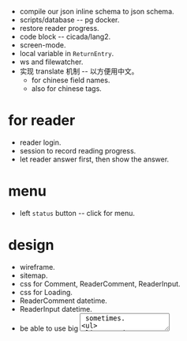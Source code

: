 - compile our json inline schema to json schema.
- scripts/database -- pg docker.
- restore reader progress.
- code block -- cicada/lang2.
- screen-mode.
- local variable in `ReturnEntry`.
- ws and filewatcher.
- 实现 translate 机制 -- 以方便用中文。
  - for chinese field names.
  - also for chinese tags.
# for reader
- reader login.
- session to record reading progress.
- let reader answer first, then show the answer.
# menu
- left `status` button -- click for menu.
# design
- wireframe.
- sitemap.
- css for Comment, ReaderComment, ReaderInput.
- css for Loading.
- ReaderComment datetime.
- ReaderInput datetime.
- be able to use big <textarea> sometimes.
  - we need a **simple** solution.
- report on im products.
# test
- use cypress to test control flow.
# content
- finish chapter 1
# 教学法调查报告。
- 考虑 little book 与所实现的语言之间的关系，
  little book 好像在于给每部分实现代码写测试用例。
  - 并且用到了某个解释范式。
# dialog & im-app ux
- make the dialog looks like im apps.
# canvas
- 涂抹果酱的地方给一个 canvas 画板。
# dialog gen
- 可以生成解释程序运行的对话（程序，参数 -- 对话）。
# export
- right `export` button.
- export new commented books.
- 提供机制使得 reader 可以在学习过程中主动记笔记，
  我们可以收集这些笔记，用认知心理学的方法，来研究 reader 的认知过程。
- reader 可以选择分享自己的笔记给后来学习的人。
  让后来学习的人在学习的过程中看到自己的笔记。
  - 类似黑暗之魂。
  - 一个运营周期内的同学，也许可以互相分享笔记。
  - 助教可以以笔记的方式留下学习寄语。
